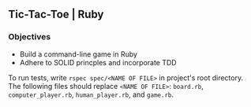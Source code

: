 ## Tic-Tac-Toe | Ruby

### Objectives
* Build a command-line game in Ruby
* Adhere to SOLID princples and incorporate TDD

To run tests, write `rspec spec/<NAME OF FILE>` in project's root directory. The following files should replace `<NAME OF FILE>`: `board.rb`, `computer_player.rb`, `human_player.rb`, and `game.rb`.
